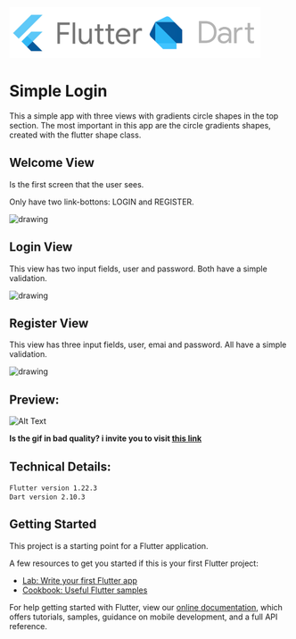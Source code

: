 <img src="https://github.com/DalexisValencia/logos-for-readme/blob/main/flutter/flutter-dart-830.png" alt="drawing" width="450"/>

# Simple Login

This a simple app with three views with gradients circle shapes in the top section. 
The most important in this app are the circle gradients shapes, created with the flutter shape class.

## Welcome View
Is the first screen that the user sees.

Only have two link-bottons: LOGIN and REGISTER.

<img src="https://github.com/DalexisValencia/third_flutter_app-login-/blob/master/video/welcome-view.jpg" alt="drawing" width="450"/>

## Login View
This view has two input fields, user and password. Both have a simple validation. 

<img src="https://github.com/DalexisValencia/third_flutter_app-login-/blob/master/video/login-view.jpg" alt="drawing" width="450"/>

## Register View
This view has three input fields, user, emai and password. All have a simple validation. 

<img src="https://github.com/DalexisValencia/third_flutter_app-login-/blob/master/video/register-view.jpg" alt="drawing" width="450"/>

## Preview:

![Alt Text](https://github.com/DalexisValencia/third_flutter_app-login-/blob/master/video/Screenrecorder-2020-12-15-16-49-10-645.gif)


**Is the gif in bad quality? i invite you to visit [this link](https://youtu.be/t_PX02m55kI)**


## Technical Details:

```
Flutter version 1.22.3
Dart version 2.10.3
```



## Getting Started

This project is a starting point for a Flutter application.

A few resources to get you started if this is your first Flutter project:

- [Lab: Write your first Flutter app](https://flutter.dev/docs/get-started/codelab)
- [Cookbook: Useful Flutter samples](https://flutter.dev/docs/cookbook)

For help getting started with Flutter, view our
[online documentation](https://flutter.dev/docs), which offers tutorials,
samples, guidance on mobile development, and a full API reference.
